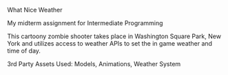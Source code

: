 What Nice Weather

My midterm assignment for Intermediate Programming

This cartoony zombie shooter takes place in Washington Square Park, New York and utilizes access to weather APIs to set the in game weather and time of day.



3rd Party Assets Used: Models, Animations, Weather System

